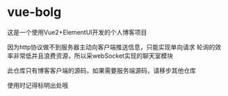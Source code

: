 # vue-bolg
这是一个使用Vue2+ElementUI开发的个人博客项目

因为http协议做不到服务器主动向客户端推送信息，只能实现单向请求
轮询的效率非常低并且浪费资源，所以采webSocket实现的聊天室模块

此仓库只有博客客户端的源码，如果需要服务端源码，请移步其他仓库

使用时记得标明出处哦
